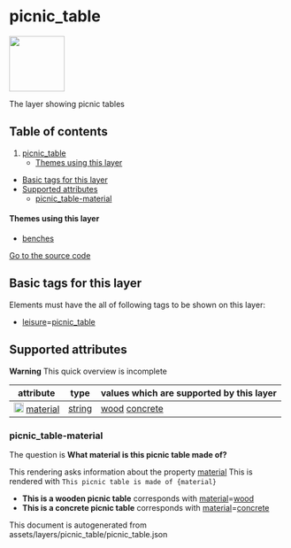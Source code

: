 

 picnic_table 
==============



<img src='https://mapcomplete.osm.be/./assets/layers/picnic_table/picnic_table.svg' height="100px"> 

The layer showing picnic tables




## Table of contents

1. [picnic_table](#picnic_table)
      * [Themes using this layer](#themes-using-this-layer)
  - [Basic tags for this layer](#basic-tags-for-this-layer)
  - [Supported attributes](#supported-attributes)
    + [picnic_table-material](#picnic_table-material)










#### Themes using this layer 





  - [benches](https://mapcomplete.osm.be/benches)


[Go to the source code](../assets/layers/picnic_table/picnic_table.json)



 Basic tags for this layer 
---------------------------



Elements must have the all of following tags to be shown on this layer:



  - <a href='https://wiki.openstreetmap.org/wiki/Key:leisure' target='_blank'>leisure</a>=<a href='https://wiki.openstreetmap.org/wiki/Tag:leisure%3Dpicnic_table' target='_blank'>picnic_table</a>




 Supported attributes 
----------------------



**Warning** This quick overview is incomplete



attribute | type | values which are supported by this layer
----------- | ------ | ------------------------------------------
[<img src='https://mapcomplete.osm.be/assets/svg/statistics.svg' height='18px'>](https://taginfo.openstreetmap.org/keys/material#values) [material](https://wiki.openstreetmap.org/wiki/Key:material) | [string](../SpecialInputElements.md#string) | [wood](https://wiki.openstreetmap.org/wiki/Tag:material%3Dwood) [concrete](https://wiki.openstreetmap.org/wiki/Tag:material%3Dconcrete)




### picnic_table-material 



The question is **What material is this picnic table made of?**

This rendering asks information about the property  [material](https://wiki.openstreetmap.org/wiki/Key:material) 
This is rendered with `This picnic table is made of {material}`



  - **This is a wooden picnic table** corresponds with <a href='https://wiki.openstreetmap.org/wiki/Key:material' target='_blank'>material</a>=<a href='https://wiki.openstreetmap.org/wiki/Tag:material%3Dwood' target='_blank'>wood</a>
  - **This is a concrete picnic table** corresponds with <a href='https://wiki.openstreetmap.org/wiki/Key:material' target='_blank'>material</a>=<a href='https://wiki.openstreetmap.org/wiki/Tag:material%3Dconcrete' target='_blank'>concrete</a>
 

This document is autogenerated from assets/layers/picnic_table/picnic_table.json